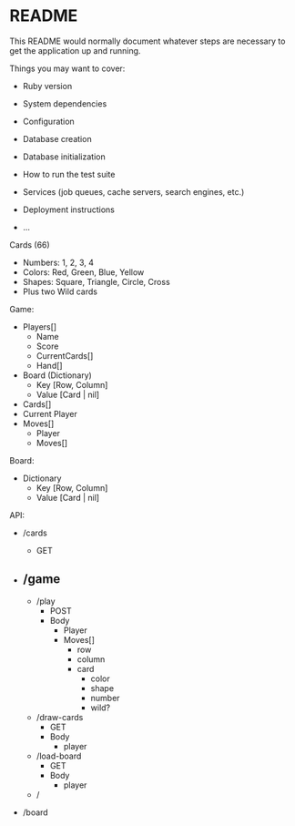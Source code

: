 # README

This README would normally document whatever steps are necessary to get the
application up and running.

Things you may want to cover:

- Ruby version

- System dependencies

- Configuration

- Database creation

- Database initialization

- How to run the test suite

- Services (job queues, cache servers, search engines, etc.)

- Deployment instructions

- ...

Cards (66)

- Numbers: 1, 2, 3, 4
- Colors: Red, Green, Blue, Yellow
- Shapes: Square, Triangle, Circle, Cross
- Plus two Wild cards

Game:

- Players[]
  - Name
  - Score
  - CurrentCards[]
  - Hand[]
- Board (Dictionary)
  - Key [Row, Column]
  - Value [Card | nil]
- Cards[]
- Current Player
- Moves[]
  - Player
  - Moves[]

Board:

- Dictionary
  - Key [Row, Column]
  - Value [Card | nil]

API:

- /cards

  - GET

- ## /game
  - /play
    - POST
    - Body
      - Player
      - Moves[]
        - row
        - column
        - card
          - color
          - shape
          - number
          - wild?
  - /draw-cards
    - GET
    - Body
      - player
  - /load-board
    - GET
    - Body
      - player
  - /
- /board
